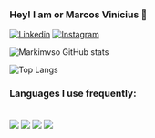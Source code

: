 ### Hey! I am or Marcos Vinícius 👋
[![Linkedin](https://img.shields.io/badge/LinkedIn-0077B5?style=for-the-badge&logo=linkedin&logoColor=white)](https://www.linkedin.com/in/marcos-vinicius-5bb6212b7/)
[![Instagram](https://img.shields.io/badge/Instagram-E4405F?style=for-the-badge&logo=instagram&logoColor=white)](https://www.instagram.com/marcovinicius1__/)

![Markimvso GitHub stats](https://github-readme-stats.vercel.app/api?username=marcovinicius1&show_icons=true&theme=radical)

![Top Langs](https://github-readme-stats.vercel.app/api/top-langs/?username=anuraghazra&layout=compact)

### Languages ​​I use frequently: 

<div style="display: inline_block"> <br/>
  <img align="center" src="  https://img.shields.io/badge/Python-14354C?style=for-the-badge&logo=python&logoColor=white"/>
  <img align="center" src="https://img.shields.io/badge/HTML5-E34F26?style=for-the-badge&logo=html5&logoColor=white"/>
  <img align="center" src="https://img.shields.io/badge/CSS3-1572B6?style=for-the-badge&logo=css3&logoColor=white"/>
  <img align="center" src="https://img.shields.io/badge/Lua-2C2D72?style=for-the-badge&logo=lua&logoColor=white"/
</br>
